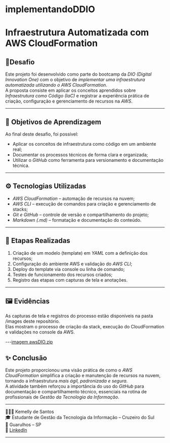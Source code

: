 # implementandoDDIO
# Infraestrutura Automatizada com AWS CloudFormation

## 📜Desafio
Este projeto foi desenvolvido como parte do bootcamp da *DIO (Digital Innovation One)* com o objetivo de *implementar uma infraestrutura automatizada utilizando o AWS CloudFormation*.  
A proposta consiste em aplicar os conceitos aprendidos sobre *Infraestrutura como Código (IaC)* e registrar a experiência prática de criação, configuração e gerenciamento de recursos na *AWS*.

---

## 🎯 Objetivos de Aprendizagem
Ao final deste desafio, foi possível:
- Aplicar os conceitos de infraestrutura como código em um ambiente real;
- Documentar os processos técnicos de forma clara e organizada;
- Utilizar o *GitHub* como ferramenta para versionamento e documentação técnica.

---

## ⚙️ Tecnologias Utilizadas
- *AWS CloudFormation* – automação de recursos na nuvem;  
- *AWS CLI* – execução de comandos para criação e gerenciamento de stacks;  
- *Git e GitHub* – controle de versão e compartilhamento do projeto;  
- *Markdown (.md)* – formatação e documentação do conteúdo.

---

## 🧩 Etapas Realizadas
1. Criação de um modelo (template) em *YAML* com a definição dos recursos;  
2. Configuração do ambiente AWS e validação do *AWS CLI*;  
3. Deploy do template via console ou linha de comando;  
4. Testes de funcionamento dos recursos criados;  
5. Registro das etapas com capturas de tela e anotações.

---

## 🖼️ Evidências
As capturas de tela e registros do processo estão disponíveis na pasta /images deste repositório.  
Elas mostram o processo de criação da stack, execução do CloudFormation e validações no console da AWS.

---[imagem awsDIO.zip](https://github.com/user-attachments/files/22959103/imagem.awsDIO.zip)


## ✨ Conclusão
Este projeto proporcionou uma visão prática de como o *AWS CloudFormation* simplifica a criação e manutenção de recursos na nuvem, tornando a infraestrutura *mais ágil, padronizada e segura*.  
A atividade também reforçou a importância do uso do *GitHub* para documentação e compartilhamento técnico, essenciais na rotina de profissionais de *Gestão da Tecnologia da Informação*.

---

👩🏻‍💻  Kemelly de Santos  
🎓 Estudante de Gestão da Tecnologia da Informação – Cruzeiro do Sul  
📍 Guarulhos – SP  
💼 [LinkedIn](https://www.linkedin.com/in/kemelly-santos-9989a4358/)

---
